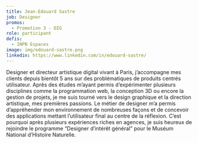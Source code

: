 ```yaml
---
title: Jean-Edouard Sastre
job: Designer
promos:
  - Promotion 3 - DIG
role: participant
defis:
  - INPN Espaces
image: img/edouard-sastre.png
linkedin: https://www.linkedin.com/in/edouard-sastre/
---
```


Designer et directeur artistique digital vivant à Paris, j’accompagne mes clients depuis bientôt 5 ans sur des problématiques de produits centrés utilisateur. Après des études m’ayant permis d’expérimenter plusieurs disciplines comme la programmation web, la conception 3D ou encore la gestion de projets, je me suis tourné vers le design graphique et la direction artistique, mes premières passions. Le métier de designer m’a permis d’appréhender mon environnement de nombreuses façons et de concevoir des applications mettant l’utilisateur final au centre de la réflexion. C’est pourquoi après plusieurs expériences riches en agences, je suis heureux de rejoindre le programme “Designer d’intérêt général” pour le Muséum National d’Histoire Naturelle.
